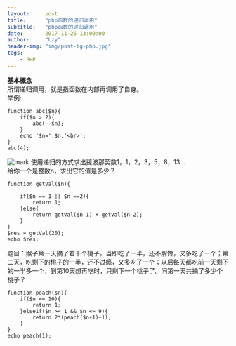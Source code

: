 ```yaml
---
layout:     post
title:      "php函数的递归调用"
subtitle:   "php函数的递归调用"
date:       2017-11-26 13:00:00
author:     "Lzy"
header-img: "img/post-bg-php.jpg"
tags:
    - PHP
---
```

**基本概念**  
所谓递归调用，就是指函数在内部再调用了自身。  
举例:
```
function abc($n){
	if($n > 2){
		abc(--$n);
	}
	echo '$n='.$n.'<br>';
}
abc(4);
```  
![mark](http://oyy6ppgxt.bkt.clouddn.com/blog/171126/mfE6G32k1l.png?imageslim)
使用递归的方式求出斐波那契数1，1，2，3，5，8，13...  
给你一个是整数n，求出它的值是多少？  

```
function getVal($n){

	if($n == 1 || $n ==2){
		return 1;
	}else{
		return getVal($n-1) + getVal($n-2);
	}
}
$res = getVal(20);
echo $res;
```  
题目：猴子第一天摘了若干个桃子，当即吃了一半，还不解馋，又多吃了一个；第二天，吃剩下的桃子的一半，还不过瘾，又多吃了一个；以后每天都吃前一天剩下的一半多一个，到第10天想再吃时，只剩下一个桃子了。问第一天共摘了多少个桃子？
```
function peach($n){
	if($n == 10){
		return 1;
	}elseif($n >= 1 && $n <= 9){
		return 2*(peach($n+1)+1);
	}
}
echo peach(1);
```

